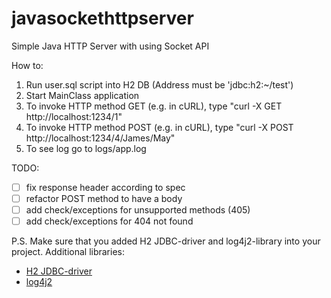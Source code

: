 # javasockethttpserver
Simple Java HTTP Server with using Socket API

How to:

1. Run user.sql script into H2 DB (Address must be 'jdbc:h2:~/test')
2. Start MainClass application
3. To invoke HTTP method GET (e.g. in cURL), type "curl -X GET http://localhost:1234/1"
4. To invoke HTTP method POST (e.g. in cURL), type "curl -X POST http://localhost:1234/4/James/May"
5. To see log go to logs/app.log

TODO:
- [ ] fix response header according to spec
- [ ] refactor POST method to have a body
- [ ] add check/exceptions for unsupported methods (405)
- [ ] add check/exceptions for 404 not found

P.S. Make sure that you added H2 JDBC-driver and log4j2-library into your project.
Additional libraries:
- [H2 JDBC-driver](http://h2database.com/html/main.html)
- [log4j2](http://logging.apache.org/log4j/2.x/)
